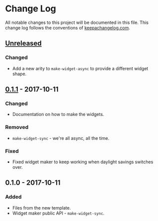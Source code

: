 # Change Log
All notable changes to this project will be documented in this file. This change log follows the conventions of [keepachangelog.com](http://keepachangelog.com/).

## [Unreleased]
### Changed
- Add a new arity to `make-widget-async` to provide a different widget shape.

## [0.1.1] - 2017-10-11
### Changed
- Documentation on how to make the widgets.

### Removed
- `make-widget-sync` - we're all async, all the time.

### Fixed
- Fixed widget maker to keep working when daylight savings switches over.

## 0.1.0 - 2017-10-11
### Added
- Files from the new template.
- Widget maker public API - `make-widget-sync`.

[Unreleased]: https://github.com/your-name/dragan-rocks/compare/0.1.1...HEAD
[0.1.1]: https://github.com/your-name/dragan-rocks/compare/0.1.0...0.1.1
